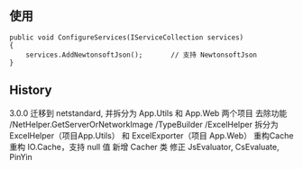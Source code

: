 ﻿
## 使用

```
public void ConfigureServices(IServiceCollection services)
{
    services.AddNewtonsoftJson();       // 支持 NewtonsoftJson
}
```




## History

3.0.0
    迁移到 netstandard, 并拆分为 App.Utils 和 App.Web 两个项目
    去除功能
        /NetHelper.GetServerOrNetworkImage
        /TypeBuilder
        /ExcelHelper 拆分为 ExcelHelper（项目App.Utils） 和 ExcelExporter（项目 App.Web）
    重构Cache
        重构 IO.Cache，支持 null 值
        新增 Cacher 类
    修正 JsEvaluator, CsEvaluate, PinYin

